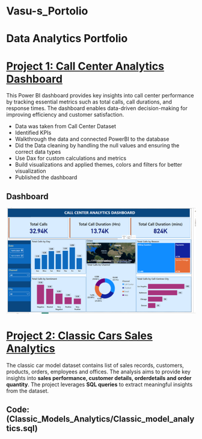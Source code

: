 # Vasu-s_Portolio
# Data Analytics Portfolio

# [Project 1: Call Center Analytics Dashboard](https://github.com/Vasu-Vinaik123/Vasu-s_Portolio.git)
This Power BI dashboard provides key insights into call center performance by tracking essential metrics such as total calls, call durations, and response times. The dashboard enables data-driven decision-making for improving efficiency and customer satisfaction.

* Data was taken from Call Center Dataset
* Identified KPIs
* Walkthrough the data and connected PowerBI to the database
* Did the Data cleaning by handling the null values and ensuring the correct data types
* Use Dax for custom calculations and metrics
* Build visualizations and applied themes, colors and filters for better visualization
* Published the dashboard
## Dashboard
![](./Call_Center_Dashboard_Image.png)



# [Project 2: Classic Cars Sales Analytics](https://github.com/Vasu-Vinaik123/Vasu-s_Portolio.git)
The classic car model dataset contains list of sales records, customers, products, orders, employees and offices. The analysis aims to provide key insights into **sales performance, customer details, orderdetails and order quantity**.
The project leverages **SQL queries** to extract meaningful insights from the dataset.
## Code: (Classic_Models_Analytics/Classic_model_analytics.sql)

 

